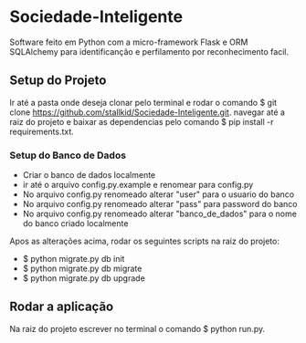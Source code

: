 # Sociedade-Inteligente
Software feito em Python com a micro-framework Flask e ORM SQLAlchemy para identificanção e perfilamento por reconhecimento facil.

## Setup do Projeto
Ir até a pasta onde deseja clonar pelo terminal e rodar o comando $ git clone https://github.com/stallkid/Sociedade-Inteligente.git.
navegar até a raiz do projeto e baixar as dependencias pelo comando $ pip install -r requirements.txt.
### Setup do Banco de Dados
- Criar o banco de dados localmente
- ir até o arquivo config.py.example e renomear para config.py
- No arquivo config.py renomeado alterar "user" para o usuario do banco
- No arquivo config.py renomeado alterar "pass" para password do banco
- No arquivo config.py renomeado alterar "banco_de_dados" para o nome do banco criado localmente

Apos as alterações acima, rodar os seguintes scripts na raiz do projeto:
- $ python migrate.py db init
- $ python migrate.py db migrate
- $ python migrate.py db upgrade
## Rodar a aplicação
Na raiz do projeto escrever no terminal o comando $ python run.py.
